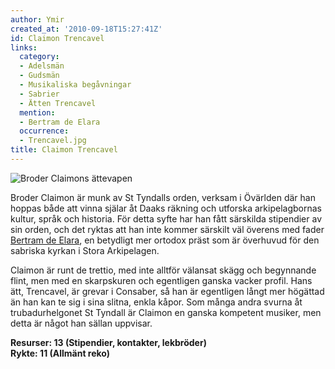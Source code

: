 ```yaml
---
author: Ymir
created_at: '2010-09-18T15:27:41Z'
id: Claimon Trencavel
links:
  category:
  - Adelsmän
  - Gudsmän
  - Musikaliska begåvningar
  - Sabrier
  - Ätten Trencavel
  mention:
  - Bertram de Elara
  occurrence:
  - Trencavel.jpg
title: Claimon Trencavel
---
```


![Broder Claimons ättevapen]

Broder Claimon är munk av St Tyndalls orden, verksam i Övärlden där han hoppas både att vinna själar
åt Daaks räkning och utforska arkipelagbornas kultur, språk och historia. För detta syfte har han
fått särskilda stipendier av sin orden, och det ryktas att han inte kommer särskilt väl överens med
fader [Bertram de Elara], en betydligt mer ortodox präst som är överhuvud för den sabriska kyrkan i
Stora Arkipelagen.

Claimon är runt de trettio, med inte alltför välansat skägg och begynnande flint, men med en
skarpskuren och egentligen ganska vacker profil. Hans ätt, Trencavel, är grevar i Consaber, så han
är egentligen långt mer högättad än han kan te sig i sina slitna, enkla kåpor. Som många andra
svurna åt trubadurhelgonet St Tyndall är Claimon en ganska kompetent musiker, men detta är något han
sällan uppvisar. 

**Resurser: 13 (Stipendier, kontakter, lekbröder)**\
**Rykte: 11 (Allmänt reko)**

  [Broder Claimons ättevapen]: Trencavel.jpg "Broder Claimons ättevapen"
  [Bertram de Elara]: Bertram_de_Elara